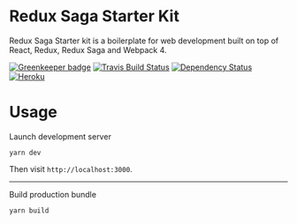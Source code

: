 Redux Saga Starter Kit
===

Redux Saga Starter kit is a boilerplate for web development built on top of React, Redux, Redux Saga and Webpack 4.

[![Greenkeeper badge][greenkeeper-badge]][greenkeeper]
[![Travis Build Status][build-badge]][build]
[![Dependency Status][deps-badge]][deps]
[![Heroku][heroku-deployment-badge]][heroku-app]

Usage
===

Launch development server

```
yarn dev
```

Then visit `http://localhost:3000`.

-----

Build production bundle

```
yarn build
```

[build-badge]: https://travis-ci.org/tpai/redux-saga-starter-kit.svg?branch=master
[build]: https://travis-ci.org/tpai/redux-saga-starter-kit

[deps-badge]: https://david-dm.org/tpai/redux-saga-starter-kit.svg
[deps]: https://david-dm.org/tpai/redux-saga-starter-kit

[heroku-deployment-badge]: https://heroku-badge.herokuapp.com/?app=redux-saga-starter-kit
[heroku-app]: https://redux-saga-starter-kit.herokuapp.com

[greenkeeper-badge]: https://badges.greenkeeper.io/tpai/redux-saga-starter-kit.svg
[greenkeeper]: https://greenkeeper.io/
